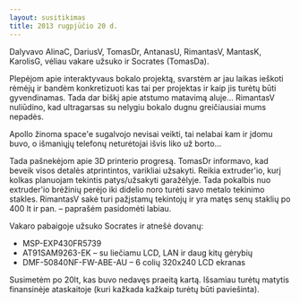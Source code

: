 ```yaml
---
layout: susitikimas
title: 2013 rugpjūčio 20 d.
---
```

Dalyvavo AlinaC, DariusV, TomasDr, AntanasU, RimantasV, MantasK, KarolisG, vėliau vakare užsuko ir Socrates (TomasDa).

Plepėjom apie interaktyvaus bokalo projektą, svarstėm ar jau laikas ieškoti rėmėjų ir bandėm konkretizuoti kas tai per projektas ir kaip jis turėtų būti gyvendinamas. Tada dar biškį apie atstumo matavimą aluje… RimantasV nuliūdino, kad ultragarsas su nelygiu bokalo dugnu greičiausiai mums nepadės.

Apollo žinoma space'e sugalvojo nevisai veikti, tai nelabai kam ir įdomu buvo, o išmaniųjų telefonų neturėtojai išvis liko už borto…

Tada pašnekėjom apie 3D printerio progresą. TomasDr informavo, kad beveik visos detalės atprintintos, varikliai užsakyti. Reikia extruder'io, kurį kolkas planuojam tekintis patys/užsakyti garažėlyje. Tada pokalbis nuo extruder'io brėžinių perėjo iki didelio noro turėti savo metalo tekinimo stakles. RimantasV sakė turi pažįstamų tekintojų ir yra matęs senų staklių po 400 lt ir pan. – paprašėm pasidomėti labiau.

Vakaro pabaigoje užsuko Socrates ir atnešė dovanų:

* MSP-EXP430FR5739
* AT91SAM9263-EK – su liečiamu LCD, LAN ir daug kitų gėrybių
* DMF-50840NF-FW-ABE-AU – 6 colių 320x240 LCD ekranas

Susimetėm po 20lt, kas buvo nedavęs praeitą kartą. Išsamiau turėtų matytis finansinėje ataskaitoje (kuri kažkada kažkaip turėtų būti paviešinta).